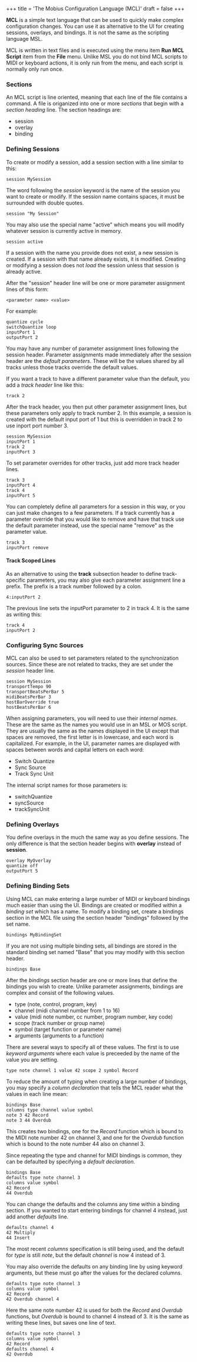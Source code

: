 +++
title = 'The Mobius Configuration Language (MCL)'
draft = false
+++

**MCL** is a simple text language that can be used to quickly make complex configuration changes.
You can use  it as alternative to the UI for creating sessions, overlays, and bindings.  It is not the
same as the scripting language MSL.

MCL is written in text files and is executed using the menu item **Run MCL Script** item from the **File** menu.  Unlike MSL you do not bind MCL scripts to MIDI or keyboard actions, it is only run from the menu, and each script is normally only run once.

### Sections

An MCL script is line oriented, meaning that each line of the file contains a command.  A file is origanized into one or more *sections* that begin with a *section heading* line.  The section headings are:

* session
* overlay
* binding

### Defining Sessions

To create or modify a session, add a session section with a line similar to this:

    session MySession

The word following the *session* keyword is the name of the session you want to create or modify.
If the session name contains spaces, it must be surrounded with double quotes.

    session "My Session"

You may also use the special name "active" which means you will modify whatever session
is currently active in memory.

    session active

If a session with the name you provide does not exist, a new session is created.  If a session
with that name already exists, it is modified.  Creating or modifying a session does not *load*
the session unless that session is already active.

After the "session" header line will be one or more parameter assignment lines of this form:

    <parameter name> <value>

For example:

    quantize cycle
    switchQuantize loop
    inputPort 1
    outputPort 2

You may have any number of parameter assignment lines following the session header.  Parameter
assignments made immediately after the session header are the *default parameters*.  These will be
the values shared by all tracks unless those tracks override the default values.

If you want a track to have a different parameter value than the default, you add a *track header*
line like this:

    track 2

After the track header, you then put other parameter assignment lines, but these parameters
only apply to track number 2.  In this example, a session is created with the default input port
of 1 but this is overridden in track 2 to use inport port number 3.

    session MySession
    inputPort 1
    track 2
    inputPort 3

To set parameter overrides for other tracks, just add more track header lines.

    track 3
    inputPort 4
    track 4
    inputPort 5

You can completely define all parameters for a session in this way, or you can just make changes
to a few parameters.  If a track currently has a parameter override that you would like to remove
and have that track use the default parameter instead, use the special name "remove" as the
parameter value.

    track 3
    inputPort remove

#### Track Scoped Lines

As an alternative to using the **track** subsection header to define track-specific parameters,
you may also give each parameter assignment line a prefix.  The prefix is a track number followed
by a colon.

    4:inputPort 2

The previous line sets the inputPort parameter to 2 in track 4.  It is the same as writing this:

    track 4
    inputPort 2

### Configuring Sync Sources

MCL can also be used to set parameters related to the synchronization sources.  Since these are
not related to tracks, they are set under the *session* header line.

    session MySession
    transportTempo 90
    transportBeatsPerBar 5
    midiBeatsPerBar 3
    hostBarOverride true
    hostBeatsPerBar 6

When assigning parameters, you will need to use their *internal names*.  These are the same as
the names you would use in an MSL or MOS script.  They are usually the same as the names displayed
in the UI except that spaces are removed, the first letter is in lowercase, and each word is capitalized.  For example, in the UI, parameter names are displayed with spaces between words and capital letters on each word:

* Switch Quantize
* Sync Source
* Track Sync Unit

The internal script names for those parameters is:

* switchQuantize
* syncSource
* trackSyncUnit

### Defining Overlays

You define overlays in the much the same way as you define sessions.  The only difference is
that the section header begins with **overlay** instead of **session**.

    overlay MyOverlay
    quantize off
    outputPort 5

### Defining Binding Sets

Using MCL can make entering a large number of MIDI or keyboard bindings much easier than using the UI.
Bindings are created or modified within a *binding set* which has a name.  To modify a binding set,
create a bindings section in the MCL file using the section header "bindings" followed by the set name.

    bindings MyBindingSet

If you are not using multiple binding sets, all bindings are stored in the standard binding
set named "Base" that you may modify with this section header.

    bindings Base

After the *bindings* section header are one or more lines that define the bindings you wish to create.  Unlike parameter assignments, bindings are complex and consist of the following values.

* type (note, control, program, key)
* channel (midi channel number from 1 to 16)
* value (midi note number, cc number, program number, key code)
* scope (track number or group name)
* symbol (target function or parameter name)
* arguments (arguments to a function)

There are several ways to specify all of these values.  The first is to use *keyword arguments*
where each value is preceeded by the name of the value you are setting.

    type note channel 1 value 42 scope 2 symbol Record

To reduce the amount of typing when creating a large number of bindings, you may specify a
*column declaration* that tells the MCL reader what the values in each line mean:

    bindings Base
    columns type channel value symbol
    note 3 42 Record
    note 3 44 Overdub

This creates two bindings, one for the *Record* function which is bound to the MIDI note number 42 on channel 3, and one for the *Overdub* function which is bound to the note number 44 also on channel 3.

Since repeating the type and channel for MIDI bindings is common, they can be defaulted by specifying
a *default declaration*.

    bindings Base
    defaults type note channel 3
    columns value symbol
    42 Record
    44 Overdub

You can change the defaults and the columns any time within a binding section.  If you wanted
to start entering bindings for channel 4 instead, just add another *defaults* line.

    defaults channel 4
    42 Multiply
    44 Insert

The most recent *columns* specification is still being used, and the default for *type* is
still *note*, but the default *channel* is now 4 instead of 3.

You may also override the defaults on any binding line by using keyword arguments, but
these must go after the values for the declared columns.

    defaults type note channel 3
    columns value symbol
    42 Record
    42 Overdub channel 4

Here the same note number 42 is used for both the *Record* and *Overdub* functions, but *Overdub*
is bound to channel 4 instead of 3.  It is the same as writing these lines, but saves one line of text.

    defaults type note channel 3
    columns value symbol
    42 Record
    defaults channel 4
    42 Overdub











